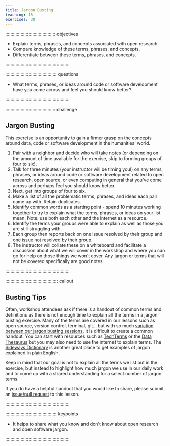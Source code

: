 ```yaml
---
title: Jargon Busting
teaching: 15
exercises: 30
---
```


::::::::::::::::::::::::::::::::::::::: objectives

- Explain terms, phrases, and concepts associated with open research.
- Compare knowledge of these terms, phrases, and concepts.
- Differentiate between these terms, phrases, and concepts.

::::::::::::::::::::::::::::::::::::::::::::::::::

:::::::::::::::::::::::::::::::::::::::: questions

- What terms, phrases, or ideas around code or software development have you come across and feel you should know better?

::::::::::::::::::::::::::::::::::::::::::::::::::

:::::::::::::::::::::::::::::::::::::::  challenge

## Jargon Busting

This exercise is an opportunity to gain a firmer grasp on the concepts around data, code or software development in the humanities' world.

1. Pair with a neighbor and decide who will take notes (or depending on the amount of time available for the exercise, skip to forming groups of four to six).
2. Talk for three minutes (your instructor will be timing you!) on any terms, phrases, or ideas around code or software development related to open research, open source, or even computing in general that you've come across and perhaps feel you should know better.
3. Next, get into groups of four to six.
4. Make a list of all the problematic terms, phrases, and ideas each pair came up with. Retain duplicates.
5. Identify common words as a starting point - spend 10 minutes working together to try to explain what the terms, phrases, or ideas on your list mean.  Note: use both each other and the internet as a resource.
6. Identify the terms your groups were able to explain as well as those you are still struggling with.
7. Each group then reports back on one issue resolved by their group and one issue not resolved by their group.
8. The instructor will collate these on a whiteboard and facilitate a discussion about what we will cover in the workshop and where you can go for help on those things we won't cover. Any jargon or terms that will not be covered specifically are good notes.
  

::::::::::::::::::::::::::::::::::::::::::::::::::

:::::::::::::::::::::::::::::::::::::::::  callout

## Busting Tips

Often, workshop attendees ask if there is a handout of common terms and definitions as there is not enough time to explain all the terms in a jargon busting exercise. Many of the terms are covered in our lessons such as open source, version control, terminal, git... but with so much [variation between our jargon busting sessions](https://twitter.com/search?q=jargon%20libcarpentry&src=typed_query&f=live), it is difficult to create a common handout. You can start with resources such as [TechTerms](https://techterms.com/category/technical) or the [Data Thesaurus](https://nnlm.gov/data/thesaurus) but you may also need to use the internet to explain terms. The [Sideways Dictionary](https://sidewaysdictionary.com) is another great place to get examples of jargon explained in plain English.

Keep in mind that our goal is not to explain all the terms we list out in the exercise, but instead to highlight how much jargon we use in our daily work and to come up with a shared understanding for a select number of jargon terms.

If you do have a helpful handout that you would like to share, please submit an [issue/pull request](https://github.com/ml4sts/open-humanities/) to this lesson.


::::::::::::::::::::::::::::::::::::::::::::::::::

:::::::::::::::::::::::::::::::::::::::: keypoints

- It helps to share what you know and don't know about open research and open software jargon.

::::::::::::::::::::::::::::::::::::::::::::::::::

